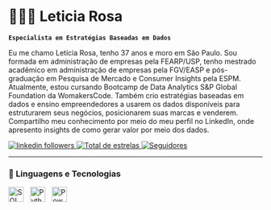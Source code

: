 # 👩🏻‍💻 Leticia Rosa

**`Especialista em Estratégias Baseadas em Dados`**

Eu me chamo Letícia Rosa, tenho 37 anos e moro em São Paulo. Sou formada em administração de empresas pela FEARP/USP, tenho mestrado acadêmico em administração de empresas pela FGV/EASP e pós-graduação em Pesquisa de Mercado e Consumer Insights pela ESPM. Atualmente, estou cursando Bootcamp de Data Analytics S&P Global Foundation da WomakersCode. Também crio estratégias baseadas em dados e ensino empreendedores a usarem os dados disponíveis para estruturarem seus negócios, posicionarem suas marcas e venderem. Compartilho meu conhecimento por meio do meu perfil no LinkedIn, onde apresento insights de como gerar valor por meio dos dados.

<p align="left">
    <a href="https://www.linkedin.com/in/leticia-coelho-rosa/">
        <img 
            alt="linkedin followers" 
            title="Conecte-se comigo no LinkedIn" 
            src="https://img.shields.io/badge/Conectar-2500-%230077B5?style=for-the-badge&logo=linkedin&logoColor=white"
        />
    </a> 
    <a href="https://github.com/Larissakich?tab=repositories&sort=stargazers">
        <img 
            alt="Total de estrelas" 
            title="Total de estrelas GitHub" 
            src="https://custom-icon-badges.demolab.com/github/stars/leticia-a-rosa?color=55960c&style=for-the-badge&labelColor=488207&logo=star&label=estrelas"
        />
    </a>
    <a href="https://github.com/leticia-a-rosa?tab=followers">
        <img 
            alt="Seguidores" 
            title="Me siga no GitHub" 
            src="https://custom-icon-badges.demolab.com/github/followers/leticia-a-rosa?color=236ad3&labelColor=1155ba&style=for-the-badge&logo=github&label=Seguidores&logoColor=white"
        />
    </a>
</p>

---

### 🤖 Linguagens e Tecnologias

<img 
    align="left" 
    alt="SQL" 
    title="SQL"
    width="30px" 
    style="padding-right: 10px; margin-bottom: 10px;" 
    src="https://cdn.jsdelivr.net/gh/devicons/devicon/icons/mysql/mysql-original.svg" 
/>
<img 
    align="left" 
    alt="Python"
    title="Python" 
    width="30px" 
    style="padding-right: 10px; margin-bottom: 10px;" 
    src="https://cdn.jsdelivr.net/gh/devicons/devicon/icons/python/python-original.svg" 
/>
<img 
    align="left" 
    alt="Power BI" 
    title="Power BI"
    width="30px" 
    style="padding-right: 10px; margin-bottom: 10px;" 
    src="https://www.vectorlogo.zone/logos/microsoft_powerbi/microsoft_powerbi-icon.svg" 
/>

<br/>
<br/>
